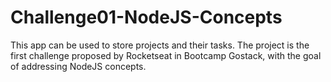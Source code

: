 # Challenge01-NodeJS-Concepts
This app can be used to store projects and their tasks. The project is the first challenge proposed by Rocketseat in Bootcamp Gostack, with the goal of addressing NodeJS concepts.
